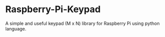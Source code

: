 # Raspberry-Pi-Keypad
A simple and useful keypad (M x N) library for Raspberry Pi using python language.

